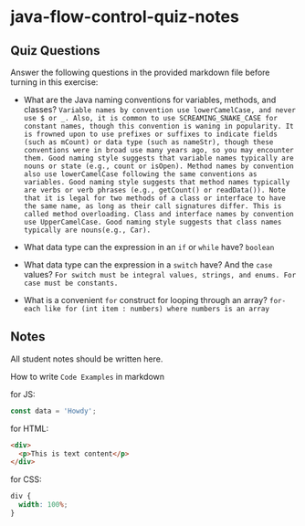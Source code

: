 # java-flow-control-quiz-notes

## Quiz Questions

Answer the following questions in the provided markdown file before turning in this exercise:

- What are the Java naming conventions for variables, methods, and classes?
  `Variable names by convention use lowerCamelCase, and never use $ or _. Also, it is common to use SCREAMING_SNAKE_CASE for constant names, though this convention is waning in popularity. It is frowned upon to use prefixes or suffixes to indicate fields (such as mCount) or data type (such as nameStr), though these conventions were in broad use many years ago, so you may encounter them. Good naming style suggests that variable names typically are nouns or state (e.g., count or isOpen). Method names by convention also use lowerCamelCase following the same conventions as variables. Good naming style suggests that method names typically are verbs or verb phrases (e.g., getCount() or readData()). Note that it is legal for two methods of a class or interface to have the same name, as long as their call signatures differ. This is called method overloading. Class and interface names by convention use UpperCamelCase. Good naming style suggests that class names typically are nouns(e.g., Car).`

- What data type can the expression in an `if` or `while` have?
  `boolean`

- What data type can the expression in a `switch` have? And the `case` values?
  `For switch must be integral values, strings, and enums. For case must be constants. `

- What is a convenient `for` construct for looping through an array?
  `for-each like for (int item : numbers) where numbers is an array`

## Notes

All student notes should be written here.

How to write `Code Examples` in markdown

for JS:

```javascript
const data = 'Howdy';
```

for HTML:

```html
<div>
  <p>This is text content</p>
</div>
```

for CSS:

```css
div {
  width: 100%;
}
```
